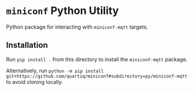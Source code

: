 # `miniconf` Python Utility

Python package for interacting with `miniconf-mqtt` targets.

## Installation

Run `pip install .` from this directory to install the `miniconf-mqtt` package.

Alternatively, run `python -m pip install
git+https://github.com/quartiq/miniconf#subdirectory=py/miniconf-mqtt` to avoid cloning locally.
